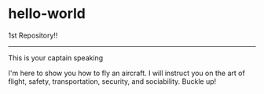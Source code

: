 # hello-world
1st Repository!!

******************************

This is your captain speaking

I'm here to show you how to fly an aircraft. 
I will instruct you on the art of flight, safety, transportation, security, and sociability. 
Buckle up!
